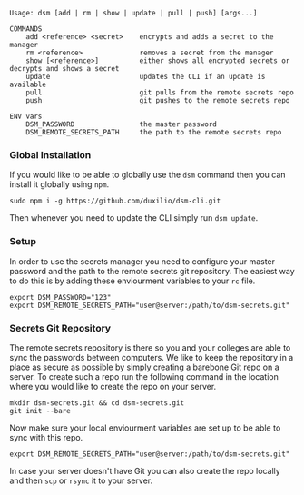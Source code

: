 ```
Usage: dsm [add | rm | show | update | pull | push] [args...]

COMMANDS
	add <reference> <secret>	encrypts and adds a secret to the manager
	rm <reference>				removes a secret from the manager
	show [<reference>]			either shows all encrypted secrets or decrypts and shows a secret
	update						updates the CLI if an update is available
	pull						git pulls from the remote secrets repo
	push						git pushes to the remote secrets repo

ENV vars
	DSM_PASSWORD				the master password
	DSM_REMOTE_SECRETS_PATH		the path to the remote secrets repo
```

### Global Installation
If you would like to be able to globally use the `dsm` command then you can install it globally using `npm`.
```
sudo npm i -g https://github.com/duxilio/dsm-cli.git
```

Then whenever you need to update the CLI simply run `dsm update`.

### Setup
In order to use the secrets manager you need to configure your master password and the path to the remote secrets git repository. The easiest way to do this is by adding these enviourment variables to your `rc` file.
```
export DSM_PASSWORD="123"
export DSM_REMOTE_SECRETS_PATH="user@server:/path/to/dsm-secrets.git"
```

### Secrets Git Repository
The remote secrets repository is there so you and your colleges are able to sync the passwords between computers. We like to keep the repository in a place as secure as possible by simply creating a barebone Git repo on a server. To create such a repo run the following command in the location where you would like to create the repo on your server.
```
mkdir dsm-secrets.git && cd dsm-secrets.git
git init --bare
```

Now make sure your local enviourment variables are set up to be able to sync with this repo.
```
export DSM_REMOTE_SECRETS_PATH="user@server:/path/to/dsm-secrets.git"
```

In case your server doesn't have Git you can also create the repo locally and then `scp` or `rsync` it to your server.
